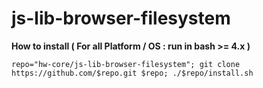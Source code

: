 # js-lib-browser-filesystem

**How to install ( For all Platform / OS : run in bash >= 4.x )**

    repo="hw-core/js-lib-browser-filesystem"; git clone https://github.com/$repo.git $repo; ./$repo/install.sh
